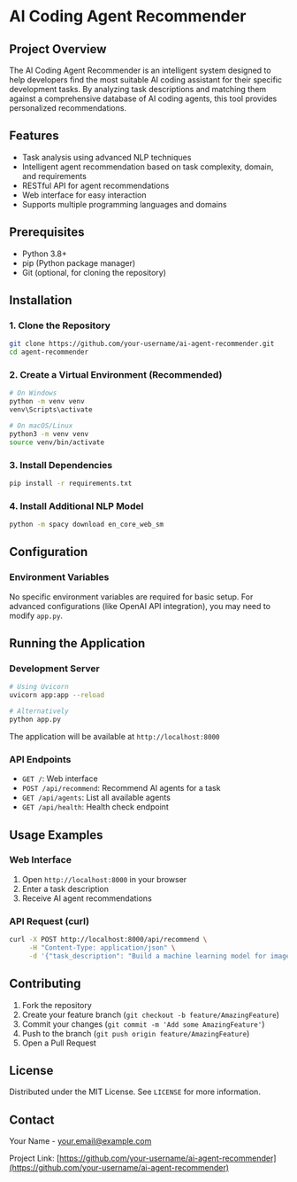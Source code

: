 # AI Coding Agent Recommender

## Project Overview

The AI Coding Agent Recommender is an intelligent system designed to help developers find the most suitable AI coding assistant for their specific development tasks. By analyzing task descriptions and matching them against a comprehensive database of AI coding agents, this tool provides personalized recommendations.

## Features

- Task analysis using advanced NLP techniques
- Intelligent agent recommendation based on task complexity, domain, and requirements
- RESTful API for agent recommendations
- Web interface for easy interaction
- Supports multiple programming languages and domains

## Prerequisites

- Python 3.8+
- pip (Python package manager)
- Git (optional, for cloning the repository)

## Installation

### 1. Clone the Repository

```bash
git clone https://github.com/your-username/ai-agent-recommender.git
cd agent-recommender
```

### 2. Create a Virtual Environment (Recommended)

```bash
# On Windows
python -m venv venv
venv\Scripts\activate

# On macOS/Linux
python3 -m venv venv
source venv/bin/activate
```

### 3. Install Dependencies

```bash
pip install -r requirements.txt
```

### 4. Install Additional NLP Model

```bash
python -m spacy download en_core_web_sm
```

## Configuration

### Environment Variables

No specific environment variables are required for basic setup. For advanced configurations (like OpenAI API integration), you may need to modify `app.py`.

## Running the Application

### Development Server

```bash
# Using Uvicorn
uvicorn app:app --reload

# Alternatively
python app.py
```

The application will be available at `http://localhost:8000`

### API Endpoints

- `GET /`: Web interface
- `POST /api/recommend`: Recommend AI agents for a task
- `GET /api/agents`: List all available agents
- `GET /api/health`: Health check endpoint

## Usage Examples

### Web Interface

1. Open `http://localhost:8000` in your browser
2. Enter a task description
3. Receive AI agent recommendations

### API Request (curl)

```bash
curl -X POST http://localhost:8000/api/recommend \
     -H "Content-Type: application/json" \
     -d '{"task_description": "Build a machine learning model for image classification"}'
```

## Contributing

1. Fork the repository
2. Create your feature branch (`git checkout -b feature/AmazingFeature`)
3. Commit your changes (`git commit -m 'Add some AmazingFeature'`)
4. Push to the branch (`git push origin feature/AmazingFeature`)
5. Open a Pull Request

## License

Distributed under the MIT License. See `LICENSE` for more information.

## Contact

Your Name - your.email@example.com

Project Link: [https://github.com/your-username/ai-agent-recommender](https://github.com/your-username/ai-agent-recommender)
